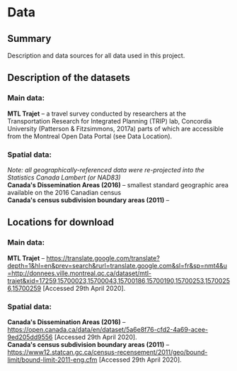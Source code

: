 # Data
## Summary
Description and data sources for all data used in this project.

## Description of the datasets
### Main data:
**MTL Trajet** – a travel survey conducted by researchers at the Transportation Research for Integrated Planning (TRIP) lab, Concordia University (Patterson & Fitzsimmons, 2017a) parts of which are accessible from the Montreal Open Data Portal (see Data Location).

### Spatial data:
*Note: all geographically-referenced data were re-projected into the Statistics Canada Lambert (or NAD83)*   
**Canada's Dissemination Areas (2016)** – smallest standard geographic area available on the 2016 Canadian census  
**Canada's census subdivision boundary areas (2011)** –   


## Locations for download
### Main data:
**MTL Trajet** – https://translate.google.com/translate?depth=1&hl=en&prev=search&rurl=translate.google.com&sl=fr&sp=nmt4&u=http://donnees.ville.montreal.qc.ca/dataset/mtl-trajet&xid=17259,15700023,15700043,15700186,15700190,15700253,15700256,15700259 [Accessed 29th April 2020].

### Spatial data:
**Canada's Dissemination Areas (2016)** – https://open.canada.ca/data/en/dataset/5a6e8f76-cfd2-4a69-acee-9ed205dd9556 [Accessed 29th April 2020].  
**Canada's census subdivision boundary areas (2011)** – https://www12.statcan.gc.ca/census-recensement/2011/geo/bound-limit/bound-limit-2011-eng.cfm [Accessed 29th April 2020].

